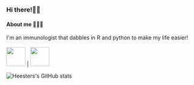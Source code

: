 ### Hi there!👋🏼 
#### About me 👨🏼‍🔬
I'm an immunologist that dabbles in R and python to make my life easier!\
\
<img src="https://www.r-project.org/logo/Rlogo.svg" height="50"> | <img src="https://www.python.org/static/community_logos/python-logo-generic.svg" height="50">

![Heesters's GitHub stats](https://github-readme-stats.vercel.app/api?username=heesters&theme=buefy)
